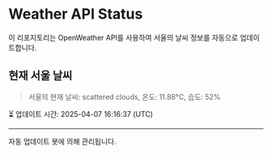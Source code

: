 
# Weather API Status

이 리포지토리는 OpenWeather API를 사용하여 서울의 날씨 정보를 자동으로 업데이트합니다.

## 현재 서울 날씨
> 서울의 현재 날씨: scattered clouds, 온도: 11.88°C, 습도: 52%

⏳ 업데이트 시간: 2025-04-07 16:16:37 (UTC)

---
자동 업데이트 봇에 의해 관리됩니다.
